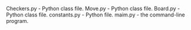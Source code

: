 Checkers.py -      Python class file.
Move.py -          Python class file.
Board.py -         Python class file.
constants.py -           Python file.
maim.py -   the command-line program.

